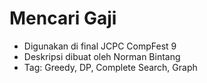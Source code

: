 # Mencari Gaji

- Digunakan di final JCPC CompFest 9
- Deskripsi dibuat oleh Norman Bintang
- Tag: Greedy, DP, Complete Search, Graph
